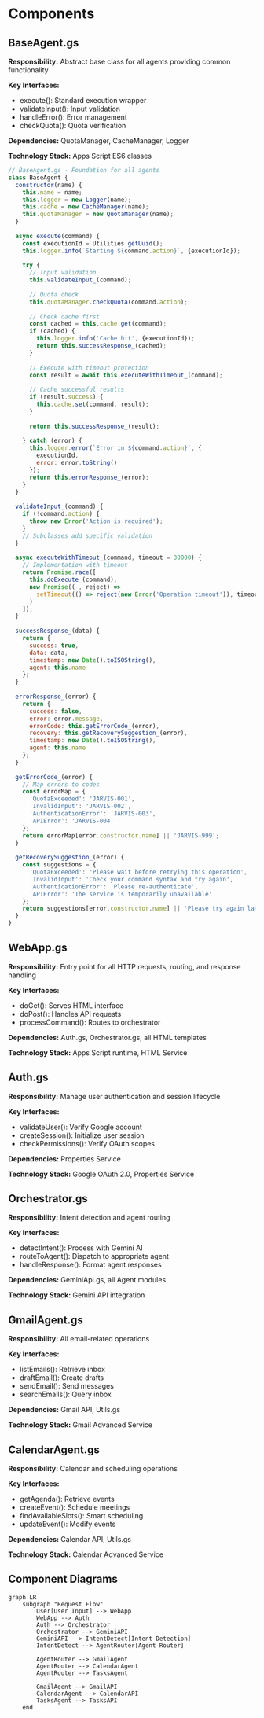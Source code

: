 # Components

## BaseAgent.gs
**Responsibility:** Abstract base class for all agents providing common functionality

**Key Interfaces:**
- execute(): Standard execution wrapper
- validateInput(): Input validation
- handleError(): Error management
- checkQuota(): Quota verification

**Dependencies:** QuotaManager, CacheManager, Logger

**Technology Stack:** Apps Script ES6 classes

```javascript
// BaseAgent.gs - Foundation for all agents
class BaseAgent {
  constructor(name) {
    this.name = name;
    this.logger = new Logger(name);
    this.cache = new CacheManager(name);
    this.quotaManager = new QuotaManager(name);
  }
  
  async execute(command) {
    const executionId = Utilities.getUuid();
    this.logger.info(`Starting ${command.action}`, {executionId});
    
    try {
      // Input validation
      this.validateInput_(command);
      
      // Quota check
      this.quotaManager.checkQuota(command.action);
      
      // Check cache first
      const cached = this.cache.get(command);
      if (cached) {
        this.logger.info('Cache hit', {executionId});
        return this.successResponse_(cached);
      }
      
      // Execute with timeout protection
      const result = await this.executeWithTimeout_(command);
      
      // Cache successful results
      if (result.success) {
        this.cache.set(command, result);
      }
      
      return this.successResponse_(result);
      
    } catch (error) {
      this.logger.error(`Error in ${command.action}`, {
        executionId,
        error: error.toString()
      });
      return this.errorResponse_(error);
    }
  }
  
  validateInput_(command) {
    if (!command.action) {
      throw new Error('Action is required');
    }
    // Subclasses add specific validation
  }
  
  async executeWithTimeout_(command, timeout = 30000) {
    // Implementation with timeout
    return Promise.race([
      this.doExecute_(command),
      new Promise((_, reject) => 
        setTimeout(() => reject(new Error('Operation timeout')), timeout)
      )
    ]);
  }
  
  successResponse_(data) {
    return {
      success: true,
      data: data,
      timestamp: new Date().toISOString(),
      agent: this.name
    };
  }
  
  errorResponse_(error) {
    return {
      success: false,
      error: error.message,
      errorCode: this.getErrorCode_(error),
      recovery: this.getRecoverySuggestion_(error),
      timestamp: new Date().toISOString(),
      agent: this.name
    };
  }
  
  getErrorCode_(error) {
    // Map errors to codes
    const errorMap = {
      'QuotaExceeded': 'JARVIS-001',
      'InvalidInput': 'JARVIS-002',
      'AuthenticationError': 'JARVIS-003',
      'APIError': 'JARVIS-004'
    };
    return errorMap[error.constructor.name] || 'JARVIS-999';
  }
  
  getRecoverySuggestion_(error) {
    const suggestions = {
      'QuotaExceeded': 'Please wait before retrying this operation',
      'InvalidInput': 'Check your command syntax and try again',
      'AuthenticationError': 'Please re-authenticate',
      'APIError': 'The service is temporarily unavailable'
    };
    return suggestions[error.constructor.name] || 'Please try again later';
  }
}
```

## WebApp.gs
**Responsibility:** Entry point for all HTTP requests, routing, and response handling

**Key Interfaces:**
- doGet(): Serves HTML interface
- doPost(): Handles API requests
- processCommand(): Routes to orchestrator

**Dependencies:** Auth.gs, Orchestrator.gs, all HTML templates

**Technology Stack:** Apps Script runtime, HTML Service

## Auth.gs
**Responsibility:** Manage user authentication and session lifecycle

**Key Interfaces:**
- validateUser(): Verify Google account
- createSession(): Initialize user session
- checkPermissions(): Verify OAuth scopes

**Dependencies:** Properties Service

**Technology Stack:** Google OAuth 2.0, Properties Service

## Orchestrator.gs
**Responsibility:** Intent detection and agent routing

**Key Interfaces:**
- detectIntent(): Process with Gemini AI
- routeToAgent(): Dispatch to appropriate agent
- handleResponse(): Format agent responses

**Dependencies:** GeminiApi.gs, all Agent modules

**Technology Stack:** Gemini API integration

## GmailAgent.gs
**Responsibility:** All email-related operations

**Key Interfaces:**
- listEmails(): Retrieve inbox
- draftEmail(): Create drafts
- sendEmail(): Send messages
- searchEmails(): Query inbox

**Dependencies:** Gmail API, Utils.gs

**Technology Stack:** Gmail Advanced Service

## CalendarAgent.gs
**Responsibility:** Calendar and scheduling operations

**Key Interfaces:**
- getAgenda(): Retrieve events
- createEvent(): Schedule meetings
- findAvailableSlots(): Smart scheduling
- updateEvent(): Modify events

**Dependencies:** Calendar API, Utils.gs

**Technology Stack:** Calendar Advanced Service

## Component Diagrams

```mermaid
graph LR
    subgraph "Request Flow"
        User[User Input] --> WebApp
        WebApp --> Auth
        Auth --> Orchestrator
        Orchestrator --> GeminiAPI
        GeminiAPI --> IntentDetect[Intent Detection]
        IntentDetect --> AgentRouter[Agent Router]
        
        AgentRouter --> GmailAgent
        AgentRouter --> CalendarAgent
        AgentRouter --> TasksAgent
        
        GmailAgent --> GmailAPI
        CalendarAgent --> CalendarAPI
        TasksAgent --> TasksAPI
    end
```
